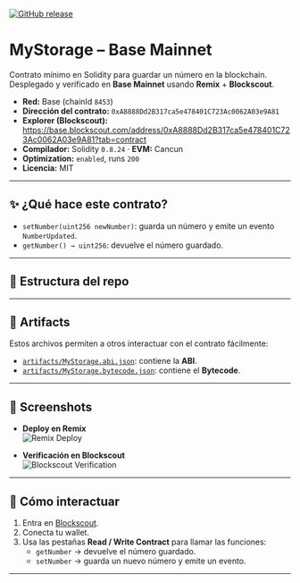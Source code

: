[![GitHub release](https://img.shields.io/github/release/danzyly/base-my-storage-contract.svg?style=for-the-badge)](https://github.com/danzyly/base-my-storage-contract/releases/latest)

# MyStorage – Base Mainnet

Contrato mínimo en Solidity para guardar un número en la blockchain.  
Desplegado y verificado en **Base Mainnet** usando **Remix** + **Blockscout**.

- **Red:** Base (chainId `8453`)
- **Dirección del contrato:** `0xA8888Dd2B317ca5e478401C723Ac0062A03e9A81`
- **Explorer (Blockscout):** https://base.blockscout.com/address/0xA8888Dd2B317ca5e478401C723Ac0062A03e9A81?tab=contract
- **Compilador:** Solidity `0.8.24` · **EVM:** Cancun
- **Optimization:** `enabled`, runs `200`
- **Licencia:** MIT

---

## ✨ ¿Qué hace este contrato?
- `setNumber(uint256 newNumber)`: guarda un número y emite un evento `NumberUpdated`.
- `getNumber() → uint256`: devuelve el número guardado.

---

## 📁 Estructura del repo

---

## 📂 Artifacts

Estos archivos permiten a otros interactuar con el contrato fácilmente:

- [`artifacts/MyStorage.abi.json`](artifacts/MyStorage.abi.json): contiene la **ABI**.  
- [`artifacts/MyStorage.bytecode.json`](artifacts/MyStorage.bytecode.json): contiene el **Bytecode**.  

---

## 📸 Screenshots

- **Deploy en Remix**  
  ![Remix Deploy](images/deploy.png)

- **Verificación en Blockscout**  
  ![Blockscout Verification](images/blockscout.png)

---

## 🚀 Cómo interactuar

1. Entra en [Blockscout](https://base.blockscout.com/address/0xA8888Dd2B317ca5e478401C723Ac0062A03e9A81?tab=contract).  
2. Conecta tu wallet.  
3. Usa las pestañas **Read / Write Contract** para llamar las funciones:  
   - `getNumber` → devuelve el número guardado.  
   - `setNumber` → guarda un nuevo número y emite un evento.  

---

